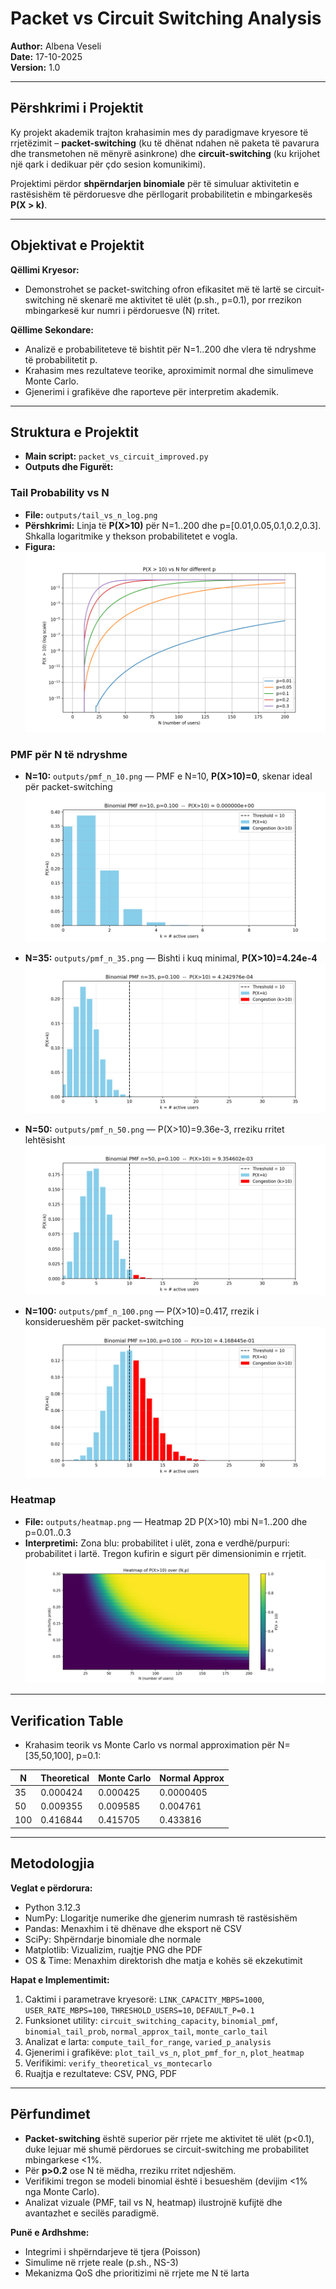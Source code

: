 # Packet vs Circuit Switching Analysis

**Author:** Albena Veseli  
**Date:** 17-10-2025  
**Version:** 1.0  

---

## Përshkrimi i Projektit

Ky projekt akademik trajton krahasimin mes dy paradigmave kryesore të rrjetëzimit – **packet-switching** (ku të dhënat ndahen në paketa të pavarura dhe transmetohen në mënyrë asinkrone) dhe **circuit-switching** (ku krijohet një qark i dedikuar për çdo sesion komunikimi).  

Projektimi përdor **shpërndarjen binomiale** për të simuluar aktivitetin e rastësishëm të përdoruesve dhe përllogarit probabilitetin e mbingarkesës **P(X > k)**.

---

## Objektivat e Projektit

**Qëllimi Kryesor:**  
- Demonstrohet se packet-switching ofron efikasitet më të lartë se circuit-switching në skenarë me aktivitet të ulët (p.sh., p=0.1), por rrezikon mbingarkesë kur numri i përdoruesve (N) rritet.

**Qëllime Sekondare:**  
- Analizë e probabiliteteve të bishtit për N=1..200 dhe vlera të ndryshme të probabilitetit p.  
- Krahasim mes rezultateve teorike, aproximimit normal dhe simulimeve Monte Carlo.  
- Gjenerimi i grafikëve dhe raporteve për interpretim akademik.

---

## Struktura e Projektit

- **Main script:** `packet_vs_circuit_improved.py`  
- **Outputs dhe Figurët:**  

### Tail Probability vs N
- **File:** `outputs/tail_vs_n_log.png`  
- **Përshkrimi:** Linja të **P(X>10)** për N=1..200 dhe p=[0.01,0.05,0.1,0.2,0.3]. Shkalla logaritmike y thekson probabilitetet e vogla.  
- **Figura:**
![Tail Probability vs N](outputs/tail_vs_n_log.png)

### PMF për N të ndryshme
- **N=10:** `outputs/pmf_n_10.png` — PMF e N=10, **P(X>10)=0**, skenar ideal për packet-switching  
![PMF N=10](outputs/pmf_n_10.png)

- **N=35:** `outputs/pmf_n_35.png` — Bishti i kuq minimal, **P(X>10)=4.24e-4**  
![PMF N=35](outputs/pmf_n_35.png)

- **N=50:** `outputs/pmf_n_50.png` — P(X>10)=9.36e-3, rreziku rritet lehtësisht  
![PMF N=50](outputs/pmf_n_50.png)

- **N=100:** `outputs/pmf_n_100.png` — P(X>10)=0.417, rrezik i konsiderueshëm për packet-switching  
![PMF N=100](outputs/pmf_n_100.png)

### Heatmap
- **File:** `outputs/heatmap.png` — Heatmap 2D P(X>10) mbi N=1..200 dhe p=0.01..0.3  
- **Interpretimi:** Zona blu: probabilitet i ulët, zona e verdhë/purpuri: probabilitet i lartë. Tregon kufirin e sigurt për dimensionimin e rrjetit.  
![Heatmap](outputs/heatmap.png)

---

## Verification Table

- Krahasim teorik vs Monte Carlo vs normal approximation për N=[35,50,100], p=0.1:

| N   | Theoretical | Monte Carlo | Normal Approx |
|-----|------------|------------|---------------|
| 35  | 0.000424   | 0.000425   | 0.0000405     |
| 50  | 0.009355   | 0.009585   | 0.004761      |
| 100 | 0.416844   | 0.415705   | 0.433816      |

---

## Metodologjia

**Veglat e përdorura:**  
- Python 3.12.3  
- NumPy: Llogaritje numerike dhe gjenerim numrash të rastësishëm  
- Pandas: Menaxhim i të dhënave dhe eksport në CSV  
- SciPy: Shpërndarje binomiale dhe normale  
- Matplotlib: Vizualizim, ruajtje PNG dhe PDF  
- OS & Time: Menaxhim direktorish dhe matja e kohës së ekzekutimit  

**Hapat e Implementimit:**  
1. Caktimi i parametrave kryesorë: `LINK_CAPACITY_MBPS=1000`, `USER_RATE_MBPS=100`, `THRESHOLD_USERS=10`, `DEFAULT_P=0.1`  
2. Funksionet utility: `circuit_switching_capacity`, `binomial_pmf`, `binomial_tail_prob`, `normal_approx_tail`, `monte_carlo_tail`  
3. Analizat e larta: `compute_tail_for_range`, `varied_p_analysis`  
4. Gjenerimi i grafikëve: `plot_tail_vs_n`, `plot_pmf_for_n`, `plot_heatmap`  
5. Verifikimi: `verify_theoretical_vs_montecarlo`  
6. Ruajtja e rezultateve: CSV, PNG, PDF  

---

## Përfundimet

- **Packet-switching** është superior për rrjete me aktivitet të ulët (p<0.1), duke lejuar më shumë përdorues se circuit-switching me probabilitet mbingarkese <1%.  
- Për **p>0.2** ose N të mëdha, rreziku rritet ndjeshëm.  
- Verifikimi tregon se modeli binomial është i besueshëm (devijim <1% nga Monte Carlo).  
- Analizat vizuale (PMF, tail vs N, heatmap) ilustrojnë kufijtë dhe avantazhet e secilës paradigmë.

**Punë e Ardhshme:**  
- Integrimi i shpërndarjeve të tjera (Poisson)  
- Simulime në rrjete reale (p.sh., NS-3)  
- Mekanizma QoS dhe prioritizimi në rrjete me N të larta
